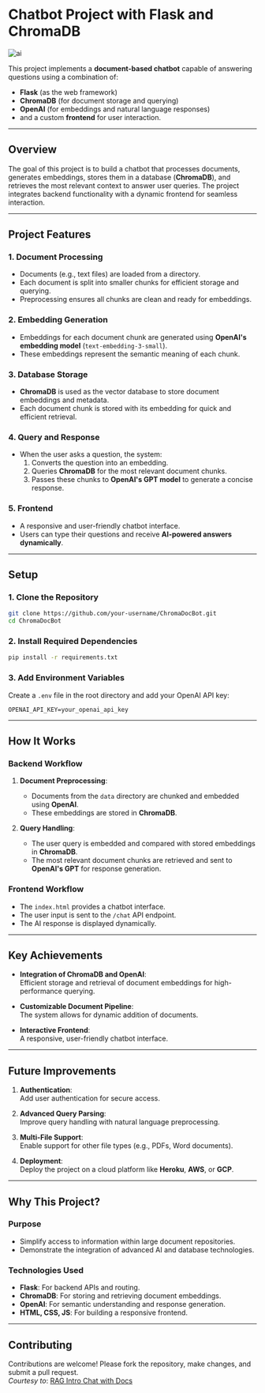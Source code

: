 # **Chatbot Project with Flask and ChromaDB**
![ai](https://github.com/user-attachments/assets/8dc6e09a-50bc-4921-beee-a6021d28f9ec)

This project implements a **document-based chatbot** capable of answering questions using a combination of:

- **Flask** (as the web framework)  
- **ChromaDB** (for document storage and querying)  
- **OpenAI** (for embeddings and natural language responses)  
- and a custom **frontend** for user interaction.

---

## **Overview**

The goal of this project is to build a chatbot that processes documents, generates embeddings, stores them in a database (**ChromaDB**), and retrieves the most relevant context to answer user queries. The project integrates backend functionality with a dynamic frontend for seamless interaction.

---

## **Project Features**

### **1. Document Processing**
- Documents (e.g., text files) are loaded from a directory.  
- Each document is split into smaller chunks for efficient storage and querying.  
- Preprocessing ensures all chunks are clean and ready for embeddings.

### **2. Embedding Generation**
- Embeddings for each document chunk are generated using **OpenAI's embedding model** (`text-embedding-3-small`).  
- These embeddings represent the semantic meaning of each chunk.

### **3. Database Storage**
- **ChromaDB** is used as the vector database to store document embeddings and metadata.  
- Each document chunk is stored with its embedding for quick and efficient retrieval.

### **4. Query and Response**
- When the user asks a question, the system:
  1. Converts the question into an embedding.  
  2. Queries **ChromaDB** for the most relevant document chunks.  
  3. Passes these chunks to **OpenAI's GPT model** to generate a concise response.

### **5. Frontend**
- A responsive and user-friendly chatbot interface.  
- Users can type their questions and receive **AI-powered answers dynamically**.

---

## **Setup**

### **1. Clone the Repository**
```bash
git clone https://github.com/your-username/ChromaDocBot.git
cd ChromaDocBot
```

### **2. Install Required Dependencies**
```bash
pip install -r requirements.txt
```

### **3. Add Environment Variables**
Create a `.env` file in the root directory and add your OpenAI API key:
```plaintext
OPENAI_API_KEY=your_openai_api_key
```

---

## **How It Works**

### **Backend Workflow**
1. **Document Preprocessing**:  
   - Documents from the `data` directory are chunked and embedded using **OpenAI**.  
   - These embeddings are stored in **ChromaDB**.

2. **Query Handling**:  
   - The user query is embedded and compared with stored embeddings in **ChromaDB**.  
   - The most relevant document chunks are retrieved and sent to **OpenAI's GPT** for response generation.

### **Frontend Workflow**
- The `index.html` provides a chatbot interface.  
- The user input is sent to the `/chat` API endpoint.  
- The AI response is displayed dynamically.

---

## **Key Achievements**

- **Integration of ChromaDB and OpenAI**:  
  Efficient storage and retrieval of document embeddings for high-performance querying.

- **Customizable Document Pipeline**:  
  The system allows for dynamic addition of documents.

- **Interactive Frontend**:  
  A responsive, user-friendly chatbot interface.

---

## **Future Improvements**

1. **Authentication**:  
   Add user authentication for secure access.

2. **Advanced Query Parsing**:  
   Improve query handling with natural language preprocessing.

3. **Multi-File Support**:  
   Enable support for other file types (e.g., PDFs, Word documents).

4. **Deployment**:  
   Deploy the project on a cloud platform like **Heroku**, **AWS**, or **GCP**.

---

## **Why This Project?**

### **Purpose**
- Simplify access to information within large document repositories.  
- Demonstrate the integration of advanced AI and database technologies.

### **Technologies Used**
- **Flask**: For backend APIs and routing.  
- **ChromaDB**: For storing and retrieving document embeddings.  
- **OpenAI**: For semantic understanding and response generation.  
- **HTML, CSS, JS**: For building a responsive frontend.

---

## **Contributing**
Contributions are welcome! Please fork the repository, make changes, and submit a pull request.  
*Courtesy to*: [RAG Intro Chat with Docs](https://github.com/pdichone/rag-intro-chat-with-docs)
